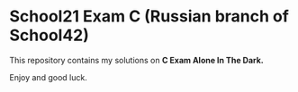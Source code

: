 # School21 Exam C (Russian branch of School42)

This repository contains my solutions on **C Exam Alone In The Dark.**

Enjoy and good luck.
